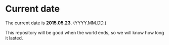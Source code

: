 # Current date

The current date is **2015.05.23.** (YYYY.MM.DD.)

This repository will be good when the world ends, so we will know how long it lasted.